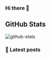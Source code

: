 ### Hi there 👋

## GitHub Stats

![github-stats](https://github-readme-stats.vercel.app/api?username=bplociennik&show_icons=true&count_private=true&theme=vue-dark)

### 📝 Latest posts

<!-- BLOG-POST-LIST:START -->
<!-- BLOG-POST-LIST:END -->
